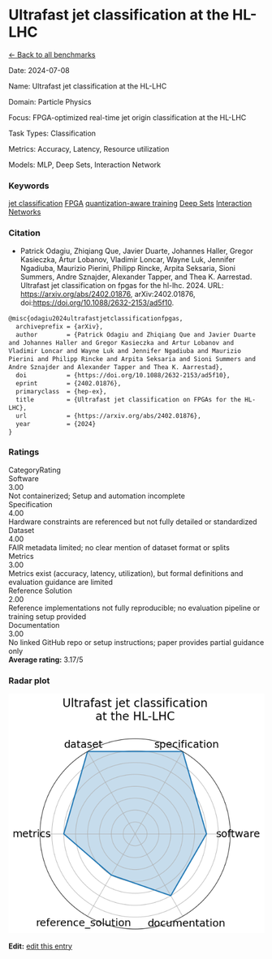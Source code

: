 # Ultrafast jet classification at the HL-LHC

<p><a class="md-button back-link" href="../">← Back to all benchmarks</a></p>
<div class="info-block meta-block">
  <p class="meta-row"><span class="meta-label">Date</span><span class="meta-sep">:</span> <span class="meta-value">2024-07-08</span></p>
  <p class="meta-row"><span class="meta-label">Name</span><span class="meta-sep">:</span> <span class="meta-value">Ultrafast jet classification at the HL-LHC</span></p>
  <p class="meta-row"><span class="meta-label">Domain</span><span class="meta-sep">:</span> <span class="meta-value">Particle Physics</span></p>
  <p class="meta-row"><span class="meta-label">Focus</span><span class="meta-sep">:</span> <span class="meta-value">FPGA-optimized real-time jet origin classification at the HL-LHC</span></p>
  <p class="meta-row"><span class="meta-label">Task Types</span><span class="meta-sep">:</span> <span class="meta-value">Classification</span></p>
  <p class="meta-row"><span class="meta-label">Metrics</span><span class="meta-sep">:</span> <span class="meta-value">Accuracy, Latency, Resource utilization</span></p>
  <p class="meta-row"><span class="meta-label">Models</span><span class="meta-sep">:</span> <span class="meta-value">MLP, Deep Sets, Interaction Network</span></p>
</div>
<h3>Keywords</h3>

<div class="chips"><a class="chip chip-link" href="../#kw=jet%20classification">jet classification</a> <a class="chip chip-link" href="../#kw=FPGA">FPGA</a> <a class="chip chip-link" href="../#kw=quantization-aware%20training">quantization-aware training</a> <a class="chip chip-link" href="../#kw=Deep%20Sets">Deep Sets</a> <a class="chip chip-link" href="../#kw=Interaction%20Networks">Interaction Networks</a> </div>
<h3>Citation</h3>

- Patrick Odagiu, Zhiqiang Que, Javier Duarte, Johannes Haller, Gregor Kasieczka, Artur Lobanov, Vladimir Loncar, Wayne Luk, Jennifer Ngadiuba, Maurizio Pierini, Philipp Rincke, Arpita Seksaria, Sioni Summers, Andre Sznajder, Alexander Tapper, and Thea K. Aarrestad. Ultrafast jet classification on fpgas for the hl-lhc. 2024. URL: https://arxiv.org/abs/2402.01876, arXiv:2402.01876, doi:https://doi.org/10.1088/2632-2153/ad5f10.

<pre><code class="language-bibtex">@misc{odagiu2024ultrafastjetclassificationfpgas,
  archiveprefix = {arXiv},
  author        = {Patrick Odagiu and Zhiqiang Que and Javier Duarte and Johannes Haller and Gregor Kasieczka and Artur Lobanov and Vladimir Loncar and Wayne Luk and Jennifer Ngadiuba and Maurizio Pierini and Philipp Rincke and Arpita Seksaria and Sioni Summers and Andre Sznajder and Alexander Tapper and Thea K. Aarrestad},
  doi           = {https://doi.org/10.1088/2632-2153/ad5f10},
  eprint        = {2402.01876},
  primaryclass  = {hep-ex},
  title         = {Ultrafast jet classification on FPGAs for the HL-LHC},
  url           = {https://arxiv.org/abs/2402.01876},
  year          = {2024}
}</code></pre>
<h3>Ratings</h3>
<div class="ratings-grid">
  <div class="ratings-head ratings-cell"><span>Category</span><span>Rating</span></div>
  <div class="rating-item">  <div class="rating-cat">Software</div>  <div class="rating-badge">3.00</div>  <div class="rating-bar"><span style="width:60%"></span></div>  <div class="rating-reason">Not containerized; Setup and automation incomplete
</div></div><div class="rating-item">  <div class="rating-cat">Specification</div>  <div class="rating-badge">4.00</div>  <div class="rating-bar"><span style="width:80%"></span></div>  <div class="rating-reason">Hardware constraints are referenced but not fully detailed or standardized
</div></div><div class="rating-item">  <div class="rating-cat">Dataset</div>  <div class="rating-badge">4.00</div>  <div class="rating-bar"><span style="width:80%"></span></div>  <div class="rating-reason">FAIR metadata limited; no clear mention of dataset format or splits
</div></div><div class="rating-item">  <div class="rating-cat">Metrics</div>  <div class="rating-badge">3.00</div>  <div class="rating-bar"><span style="width:60%"></span></div>  <div class="rating-reason">Metrics exist (accuracy, latency, utilization), but formal definitions and evaluation guidance are limited
</div></div><div class="rating-item">  <div class="rating-cat">Reference Solution</div>  <div class="rating-badge">2.00</div>  <div class="rating-bar"><span style="width:40%"></span></div>  <div class="rating-reason">Reference implementations not fully reproducible; no evaluation pipeline or training setup provided
</div></div><div class="rating-item">  <div class="rating-cat">Documentation</div>  <div class="rating-badge">3.00</div>  <div class="rating-bar"><span style="width:60%"></span></div>  <div class="rating-reason">No linked GitHub repo or setup instructions; paper provides partial guidance only
</div></div>
</div>
<div class="avg-rating">  <strong>Average rating:</strong> <span class="badge badge--meh badge--sm">3.17/5</span></div><h3>Radar plot</h3>

<div class="radar-wrap"><img class="radar-img" alt="Ultrafast jet classification at the HL-LHC radar" src="../../../tex/images/ultrafast_jet_classification_at_the_hl-lhc_radar.png" /></div>

<p><strong>Edit:</strong> <a href="https://github.com/mlcommons-science/benchmark/tree/main/source">edit this entry</a></p>
